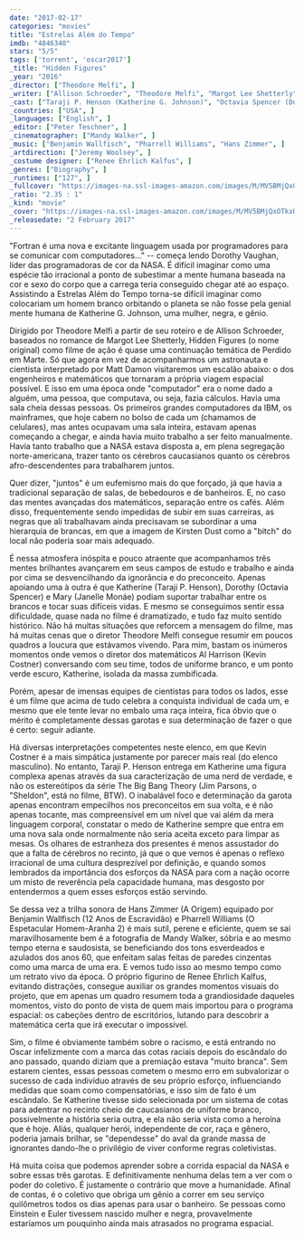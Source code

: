 ```yaml
---
date: "2017-02-17"
categories: "movies"
title: "Estrelas Além do Tempo"
imdb: "4846340"
stars: "5/5"
tags: ['torrent', 'oscar2017']
_title: "Hidden Figures"
_year: "2016"
_director: ["Theodore Melfi", ]
_writer: ["Allison Schroeder", "Theodore Melfi", "Margot Lee Shetterly", ]
_cast: ["Taraji P. Henson (Katherine G. Johnson)", "Octavia Spencer (Dorothy Vaughan)", "Janelle Monáe (Mary Jackson)", "Kevin Costner (Al Harrison)", "Kirsten Dunst (Vivian Mitchell)", "Jim Parsons (Paul Stafford)", "Mahershala Ali (Colonel Jim Johnson)", "Aldis Hodge (Levi Jackson)", "Glen Powell (John Glenn)", ]
_countries: ["USA", ]
_languages: ["English", ]
_editor: ["Peter Teschner", ]
_cinematographer: ["Mandy Walker", ]
_music: ["Benjamin Wallfisch", "Pharrell Williams", "Hans Zimmer", ]
_artdirection: ["Jeremy Woolsey", ]
_costume designer: ["Renee Ehrlich Kalfus", ]
_genres: ["Biography", ]
_runtimes: ["127", ]
_fullcover: "https://images-na.ssl-images-amazon.com/images/M/MV5BMjQxOTkxODUyN15BMl5BanBnXkFtZTgwNTU3NTM3OTE@.jpg"
_ratio: "2.35 : 1"
_kind: "movie"
_cover: "https://images-na.ssl-images-amazon.com/images/M/MV5BMjQxOTkxODUyN15BMl5BanBnXkFtZTgwNTU3NTM3OTE@._V1._SX94_SY140_.jpg"
_releasedate: "2 February 2017"
---
```

"Fortran é uma nova e excitante linguagem usada por programadores para se comunicar com computadores..." -- começa lendo Dorothy Vaughan, líder das programadoras de cor da NASA. É difícil imaginar como uma espécie tão irracional a ponto de subestimar a mente humana baseada na cor e sexo do corpo que a carrega teria conseguido chegar até ao espaço. Assistindo a Estrelas Além do Tempo torna-se difícil imaginar como colocariam um homem branco orbitando o planeta se não fosse pela genial mente humana de Katherine G. Johnson, uma mulher, negra, e gênio.

Dirigido por Theodore Melfi a partir de seu roteiro e de Allison Schroeder, baseados no romance de Margot Lee Shetterly, Hidden Figures (o nome original) como filme de ação é quase uma continuação temática de Perdido em Marte. Só que agora em vez de acompanharmos um astronauta e cientista interpretado por Matt Damon visitaremos um escalão abaixo: o dos engenheiros e matemáticos que tornaram a própria viagem espacial possível. E isso em uma época onde "computador" era o nome dado a alguém, uma pessoa, que computava, ou seja, fazia cálculos. Havia uma sala cheia dessas pessoas. Os primeiros grandes computadores da IBM, os mainframes, que hoje cabem no bolso de cada um (chamamos de celulares), mas antes ocupavam uma sala inteira, estavam apenas começando a chegar, e ainda havia muito trabalho a ser feito manualmente. Havia tanto trabalho que a NASA estava disposta a, em plena segregação norte-americana, trazer tanto os cérebros caucasianos quanto os cérebros afro-descendentes para trabalharem juntos.

Quer dizer, "juntos" é um eufemismo mais do que forçado, já que havia a tradicional separação de salas, de bebedouros e de banheiros. E, no caso das mentes avançadas dos matemáticos, separação entre os cafés. Além disso, frequentemente sendo impedidas de subir em suas carreiras, as negras que ali trabalhavam ainda precisavam se subordinar a uma hierarquia de brancas, em que a imagem de Kirsten Dust como a "bitch" do local não poderia soar mais adequado.

É nessa atmosfera inóspita e pouco atraente que acompanhamos três mentes brilhantes avançarem em seus campos de estudo e trabalho e ainda por cima se desvencilhando da ignorância e do preconceito. Apenas apoiando uma à outra é que Katherine (Taraji P. Henson), Dorothy (Octavia Spencer) e Mary (Janelle Monáe) podiam suportar trabalhar entre os brancos e tocar suas difíceis vidas. E mesmo se conseguimos sentir essa dificuldade, quase nada no filme é dramatizado, e tudo faz muito sentido histórico. Não há muitas situações que reforcem a mensagem do filme, mas há muitas cenas que o diretor Theodore Melfi consegue resumir em poucos quadros a loucura que estávamos vivendo. Para mim, bastam os inúmeros momentos onde vemos o diretor dos matemáticos Al Harrison (Kevin Costner) conversando com seu time, todos de uniforme branco, e um ponto verde escuro, Katherine, isolada da massa zumbificada.

Porém, apesar de imensas equipes de cientistas para todos os lados, esse é um filme que acima de tudo celebra a conquista individual de cada um, e mesmo que ele tente levar no embalo uma raça inteira, fica óbvio que o mérito é completamente dessas garotas e sua determinação de fazer o que é certo: seguir adiante.

Há diversas interpretações competentes neste elenco, em que Kevin Costner é a mais simpática justamente por parecer mais real (do elenco masculino). No entanto, Taraji P. Henson entrega em Katherine uma figura complexa apenas através da sua caracterização de uma nerd de verdade, e não os estereótipos da série The Big Bang Theory (Jim Parsons, o "Sheldon", está no filme, BTW). O inabalável foco e determinação da garota apenas encontram empecilhos nos preconceitos em sua volta, e é não apenas tocante, mas compreensível em um nível que vai além da mera linguagem corporal, constatar o medo de Katherine sempre que entra em uma nova sala onde normalmente não seria aceita exceto para limpar as mesas. Os olhares de estranheza dos presentes é menos assustador do que a falta de cérebros no recinto, já que o que vemos é apenas o reflexo irracional de uma cultura desprezível por definição, e quando somos lembrados da importância dos esforços da NASA para com a nação ocorre um misto de reverência pela capacidade humana, mas desgosto por entendermos a quem esses esforços estão servindo.

Se dessa vez a trilha sonora de Hans Zimmer (A Origem) equipado por Benjamin Wallfisch (12 Anos de Escravidão) e Pharrell Williams (O Espetacular Homem-Aranha 2) é mais sutil, perene e eficiente, quem se sai maravilhosamente bem é a fotografia de Mandy Walker, sóbria e ao mesmo tempo eterna e saudosista, se beneficiando dos tons esverdeados e azulados dos anos 60, que enfeitam salas feitas de paredes cinzentas como uma marca de uma era. E vemos tudo isso ao mesmo tempo como um retrato vivo da época. O próprio figurino de Renee Ehrlich Kalfus, evitando distrações, consegue auxiliar os grandes momentos visuais do projeto, que em apenas um quadro resumem toda a grandiosidade daqueles momentos, visto do ponto de vista de quem mais importou para o programa espacial: os cabeções dentro de escritórios, lutando para descobrir a matemática certa que irá executar o impossível.

Sim, o filme é obviamente também sobre o racismo, e está entrando no Oscar infelizmente com a marca das cotas raciais depois do escândalo do ano passado, quando diziam que a premiação estava "muito branca". Sem estarem cientes, essas pessoas cometem o mesmo erro em subvalorizar o sucesso de cada indivíduo através de seu próprio esforço, influenciando medidas que soam como compensatórias, e isso sim de fato é um escândalo. Se Katherine tivesse sido selecionada por um sistema de cotas para adentrar no recinto cheio de caucasianos de uniforme branco, possivelmente a história seria outra, e ela não seria vista como a heroína que é hoje. Aliás, qualquer herói, independente de cor, raça e gênero, poderia jamais brilhar, se "dependesse" do aval da grande massa de ignorantes dando-lhe o privilégio de viver conforme regras coletivistas.

Há muita coisa que podemos aprender sobre a corrida espacial da NASA e sobre essas três garotas. E definitivamente nenhuma delas tem a ver com o poder do coletivo. É justamente o contrário que move a humanidade. Afinal de contas, é o coletivo que obriga um gênio a correr em seu serviço quilômetros todos os dias apenas para usar o banheiro. Se pessoas como Einstein e Euler tivessem nascido mulher e negra, provavelmente estaríamos um pouquinho ainda mais atrasados no programa espacial.
